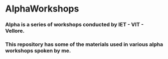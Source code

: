 # AlphaWorkshops

### Alpha is a series of workshops conducted by IET - VIT - Vellore.
### This repository has some of the materials used in various alpha workshops spoken by me.
